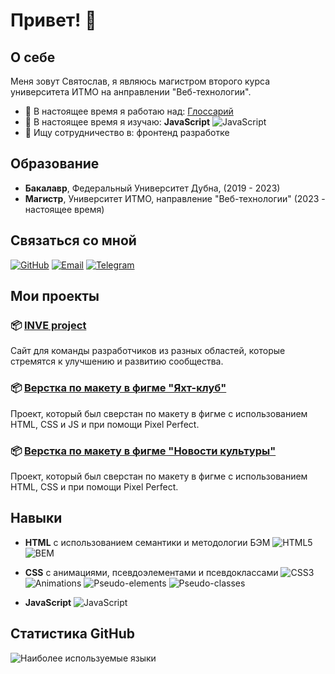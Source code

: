 # Привет! 👋

## О себе

Меня зовут Святослав, я являюсь магистром второго курса университета ИТМО на анправлении "Веб-технологии".

- 🔭 В настоящее время я работаю над: [Глоссарий](https://github.com/sweeser/mind-map)
- 🌱 В настоящее время я изучаю: **JavaScript**
  ![JavaScript](https://img.shields.io/badge/JavaScript-323330?style=flat&logo=javascript&logoColor=F7DF1E)
- 👯 Ищу сотрудничество в: фронтенд разработке

## Образование

- **Бакалавр**, Федеральный Университет Дубна, (2019 - 2023)
- **Магистр**, Университет ИТМО, направление "Веб-технологии" (2023 - настоящее время)

## Связаться со мной

[![GitHub](https://img.shields.io/badge/GitHub-black?style=flat&logo=github)](https://github.com/sweeser)
[![Email](https://img.shields.io/badge/Email-red?style=flat&logo=gmail)](mailto:shemelin-01@mail.ru)
[![Telegram](https://img.shields.io/badge/Telegram-2CA5E0?style=flat&logo=telegram&logoColor=white)](https://t.me/sweeser)

## Мои проекты

### 📦 [INVE project](https://github.com/sweeser/INVE-project)
Сайт для команды разработчиков из разных областей, которые стремятся к улучшению и развитию сообщества.

### 📦 [Верстка по макету в фигме "Яхт-клуб"](https://github.com/sweeser/ship-layout)
Проект, который был сверстан по макету в фигме с использованием HTML, CSS и JS и при помощи Pixel Perfect.

### 📦 [Верстка по макету в фигме "Новости культуры"](https://github.com/sweeser/culture-layout)
Проект, который был сверстан по макету в фигме с использованием HTML, CSS и при помощи Pixel Perfect.

## Навыки

- **HTML** с использованием семантики и методологии БЭМ
  ![HTML5](https://img.shields.io/badge/HTML5-E34F26?style=flat&logo=html5&logoColor=white)
  ![BEM](https://img.shields.io/badge/BEM-000000?style=flat&logo=bem&logoColor=white)

- **CSS** с анимациями, псевдоэлементами и псевдоклассами
  ![CSS3](https://img.shields.io/badge/CSS3-1572B6?style=flat&logo=css3&logoColor=white)
  ![Animations](https://img.shields.io/badge/Animations-FF4088?style=flat&logo=css3&logoColor=white)
  ![Pseudo-elements](https://img.shields.io/badge/Pseudo--elements-7952B3?style=flat&logo=css3&logoColor=white)
  ![Pseudo-classes](https://img.shields.io/badge/Pseudo--classes-228B22?style=flat&logo=css3&logoColor=white)

- **JavaScript**
  ![JavaScript](https://img.shields.io/badge/JavaScript-323330?style=flat&logo=javascript&logoColor=F7DF1E)

## Статистика GitHub

![Наиболее используемые языки](https://github-readme-stats.vercel.app/api/top-langs/?username=sweeser&layout=compact&theme=radical)
